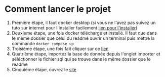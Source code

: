 # Comment lancer le projet

1. Première étape, il faut docker desktop (si vous ne l'avez pas suivez un tuto sur internet pour l'installer facilement [lien pour l'installer](https://docs.docker.com/desktop/))
2. Deuxieme étape, une fois docker téléchargé et installé. Il faut que dans le même dossier que celui du readme ouvrir un terminal puis mettre la commande `docker compose up`
3. Troisième étape, une fois fait cliquer sur ce [lien](http://localhost:8080/)
4. Quatrième étape, importez la base de donnée depuis l'onglet importer et séléctionner le fichier sql qui se trouve dans le même dossier que le readme
5. Cinquième étape, ouvrez le [site](http://localhost)
